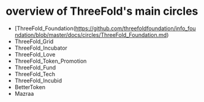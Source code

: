 # overview of ThreeFold's main circles

  - [ThreeFold_Foundation(https://github.com/threefoldfoundation/info_foundation/blob/master/docs/circles/ThreeFold_Foundation.md)
  - ThreeFold_Grid
  - ThreeFold_Incubator
  - ThreeFold_Love
  - ThreeFold_Token_Promotion
  - ThreeFold_Fund
  - ThreeFold_Tech
  - ThreeFold_Incubid
  - BetterToken
  - Mazraa
